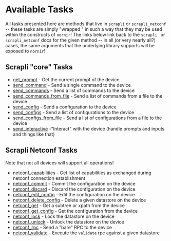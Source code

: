 # Available Tasks

All tasks presented here are methods that live in `scrapli` or `scrapli_netconf` -- these tasks are simply "wrapped
" in such a way that they may be used within the constructs of `nornir`! The links below link back to the `scrapli
` or `scrapli_netconf` docs for the given method -- in all (or very nearly all?) cases, the same arguments that the
 underlying library supports will be exposed to `nornir`!


## Scrapli "core" Tasks

- [get_prompt](/nornir_scrapli/api_docs/tasks/#get_prompt) - Get the current prompt of the device
- [send_command](/nornir_scrapli/api_docs/tasks/#send_command) - Send a single command to the device
- [send_commands](/nornir_scrapli/api_docs/tasks/#send_commands) - Send a list of commands to the device
- [send_commands_from_file](/nornir_scrapli/api_docs/tasks/#send_commands_from_file) - Send a list of commands from a file to the device
- [send_config](/nornir_scrapli/api_docs/tasks/#send_config) - Send a configuration to the device
- [send_configs](/nornir_scrapli/api_docs/tasks/#send_configs) - Send a list of configurations to the device
- [send_configs_from_file](/nornir_scrapli/api_docs/tasks/#send_configs_from_file) - Send a list of configurations from a file to the device
- [send_interactive](/nornir_scrapli/api_docs/tasks/#send_interactive) -"Interact" with the device (handle prompts and inputs and things like that)


## Scrapli Netconf Tasks

Note that not all devices will support all operations!

- netconf_capabilities - Get list of capabilities as exchanged during netconf connection establishment
- [netconf_commit](/nornir_scrapli/api_docs/tasks/#commit) - Commit the configuration on the device
- [netconf_discard](/nornir_scrapli/api_docs/tasks/#discard) - Discard the configuration on the device
- [netconf_edit_config](/nornir_scrapli/api_docs/tasks/#edit_config) - Edit the configuration on the device
- [netconf_delete_config](/nornir_scrapli/api_docs/tasks/#delete_config) - Delete a given datastore on the device
- [netconf_get](/nornir_scrapli/api_docs/tasks/#get) - Get a subtree or xpath from the device
- [netconf_get_config](/nornir_scrapli/api_docs/tasks/#get_config) - Get the configuration from the device
- [netconf_lock](/nornir_scrapli/api_docs/tasks/#lock) - Lock the datastore on the device
- [netconf_unlock](/nornir_scrapli/api_docs/tasks/#unlock) - Unlock the datastore on the device
- [netconf_rpc](/nornir_scrapli/api_docs/tasks/#rpc) - Send a "bare" RPC to the device
- [netconf_validate](/nornir_scrapli/api_docs/tasks/#netconf_validate) - Execute the `validate` rpc against a given datastore
